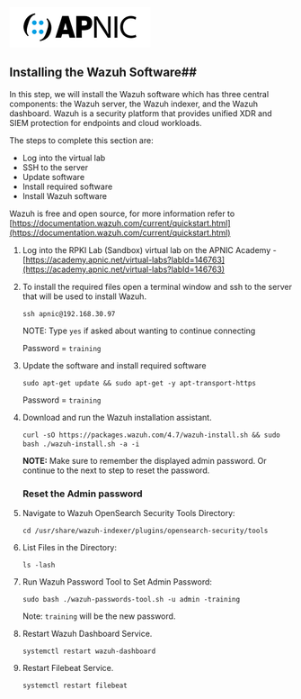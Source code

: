 ![](images/apnic_logo.png)

  
## Installing the Wazuh Software##

In this step, we will install the Wazuh software which has three central components: the Wazuh server, the Wazuh indexer, and the Wazuh dashboard. Wazuh is a security platform that provides unified XDR and SIEM protection for endpoints and cloud workloads. 

The steps to complete this section are:
* Log into the virtual lab
* SSH to the server
* Update software
* Install required software
* Install Wazuh software

Wazuh is free and open source, for more information refer to [https://documentation.wazuh.com/current/quickstart.html](https://documentation.wazuh.com/current/quickstart.html)

1. Log into the RPKI Lab (Sandbox) virtual lab on the APNIC Academy - [https://academy.apnic.net/virtual-labs?labId=146763](https://academy.apnic.net/virtual-labs?labId=146763)

2. To install the required files open a terminal window and ssh to the server that will be used to install Wazuh.

    ```
    ssh apnic@192.168.30.97
    ```

    NOTE: Type `yes` if asked about wanting to continue connecting

    Password = `training`


3. Update the software and install required software
    ```
    sudo apt-get update && sudo apt-get -y apt-transport-https
    ```

    Password = `training`

4. Download and run the Wazuh installation assistant.

    ```
    curl -sO https://packages.wazuh.com/4.7/wazuh-install.sh && sudo bash ./wazuh-install.sh -a -i
    ```

    **NOTE:** Make sure to remember the displayed admin password. Or continue to the next to step to reset the password.

    ### Reset the Admin password ###

5. Navigate to Wazuh OpenSearch Security Tools Directory:

    ```
    cd /usr/share/wazuh-indexer/plugins/opensearch-security/tools
    ```

6. List Files in the Directory:

    ```
    ls -lash
    ```

7. Run Wazuh Password Tool to Set Admin Password:

    ```
    sudo bash ./wazuh-passwords-tool.sh -u admin -training
    ```
    Note: `training` will be the new password.

8. Restart Wazuh Dashboard Service.

    ```
    systemctl restart wazuh-dashboard
    ```

9. Restart Filebeat Service.

    ```
    systemctl restart filebeat
    ```

